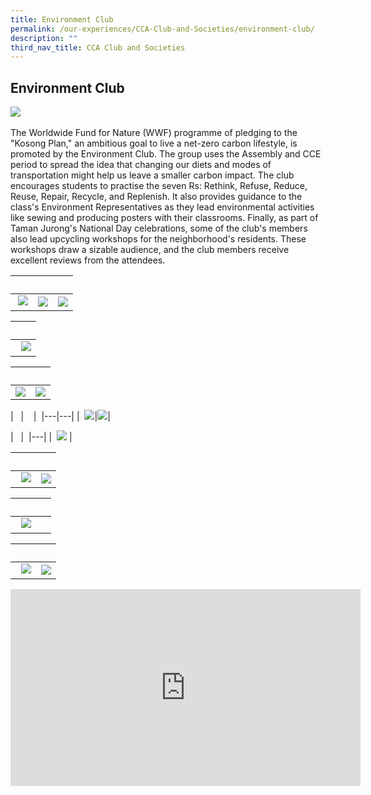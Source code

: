 ```yaml
---
title: Environment Club
permalink: /our-experiences/CCA-Club-and-Societies/environment-club/
description: ""
third_nav_title: CCA Club and Societies
---
```

## Environment Club 


![](/images/JSSEC1.jpg) 


 The Worldwide Fund for Nature (WWF) programme of pledging to the "Kosong Plan," an ambitious goal to live a net-zero carbon lifestyle, is promoted by the Environment Club. The group uses the Assembly and CCE period to spread the idea that changing our diets and modes of transportation might help us leave a smaller carbon impact. The club encourages students to practise the seven Rs: Rethink, Refuse, Reduce, Reuse, Repair, Recycle, and Replenish. It also provides guidance to the class's Environment Representatives as they lead environmental activities like sewing and producing posters with their classrooms. Finally, as part of Taman Jurong's National Day celebrations, some of the club's members also lead upcycling workshops for the neighborhood's residents. These workshops draw a sizable audience, and the club members receive excellent reviews from the attendees.


|   |   |   |
|---|---|---|  
| ![](/images/JSE1.jpeg)|![](/images/JSE2.jpeg)|![](/images/JSE3.jpeg) |


|   |
|---| 
|  ![](/images/JSE4.jpeg) | 


|   |   |  
|---|---|  
|![](/images/JSE5.jpeg)| ![](/images/JSE6.jpeg) |


|   |    | 
|---|---| 
|  ![](/images/JSE7.jpeg)|![](/images/JSE8.jpeg)|


|   |  
|---|
|  ![](/images/JSE9.jpeg) |



|   |   |  
|---|---|  
|  ![](/images/JSE10.jpeg) |![](/images/JSE11.jpeg) |



|   |   |  
|---|---|  
|  ![](/images/JSE13.jpeg) |


|   |   |  
|---|---|  
|  ![](/images/JSE14.jpeg) |![](/images/JSE15.jpeg)|


<iframe width="560" height="315" src="https://www.youtube.com/embed/57SdsKVFWO0" title="YouTube video player" frameborder="0" allow="accelerometer; autoplay; clipboard-write; encrypted-media; gyroscope; picture-in-picture; web-share" allowfullscreen></iframe>